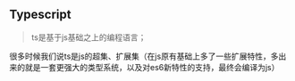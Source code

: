 ## Typescript
> ts是基于js基础之上的编程语言；

很多时候我们说ts是js的超集、扩展集（在js原有基础上多了一些扩展特性，多出来的就是一套更强大的类型系统，以及对es6新特性的支持，最终会编译为js）